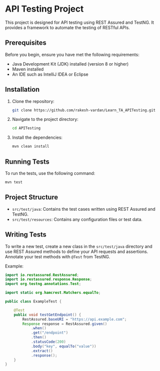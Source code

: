 # API Testing Project

This project is designed for API testing using REST Assured and TestNG. It provides a framework to automate the testing of RESTful APIs.

## Prerequisites

Before you begin, ensure you have met the following requirements:
- Java Development Kit (JDK) installed (version 8 or higher)
- Maven installed
- An IDE such as IntelliJ IDEA or Eclipse

## Installation

1. Clone the repository:
    ```sh
    git clone https://github.com/rakesh-vardan/Learn_TA_APITesting.git
    ```
2. Navigate to the project directory:
    ```sh
    cd APITesting
    ```
3. Install the dependencies:
    ```sh
    mvn clean install
    ```

## Running Tests

To run the tests, use the following command:
```sh
mvn test
```

## Project Structure

- `src/test/java`: Contains the test cases written using REST Assured and TestNG.
- `src/test/resources`: Contains any configuration files or test data.

## Writing Tests

To write a new test, create a new class in the `src/test/java` directory and use REST Assured methods to define your API requests and assertions. Annotate your test methods with `@Test` from TestNG.

Example:
```java
import io.restassured.RestAssured;
import io.restassured.response.Response;
import org.testng.annotations.Test;

import static org.hamcrest.Matchers.equalTo;

public class ExampleTest {

    @Test
    public void testGetEndpoint() {
        RestAssured.baseURI = "https://api.example.com";
        Response response = RestAssured.given()
            .when()
            .get("/endpoint")
            .then()
            .statusCode(200)
            .body("key", equalTo("value"))
            .extract()
            .response();
    }
}
```
